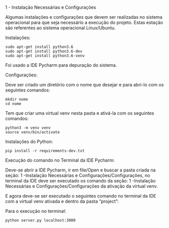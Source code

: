 1 - Instalação Necessárias e Configurações

Algumas instalações e configurações que devem ser realizadas no sistema operacional para que seja necessário a execução do projeto. Estas estação são referentes ao sistema operacional Linux/Ubuntu.
	
Instalações:

	sudo apt-get install python3.6
	sudo apt-get install python3.6-dev
	sudo apt-get install python3.6-venv
  
Foi usado a IDE Pycharm para depuração do sistema.
	
Configurações:

Deve ser criado um diretório com o nome que desejar e para abri-lo com os seguintes comandos:
	
  	mkdir nome
	cd nome
	
Tem que criar uma virtual venv nesta pasta e ativá-la com os seguintes comandos:
	
    python3 -m venv venv
    source venv/bin/activate
    
Instalações do Python:
  
    pip install -r requirements-dev.txt

Execução do comando no Terminal da IDE Pycharm:

Deve-se abrir a IDE Pycharm, ir em file/Open e buscar a pasta criada na seção: 1 -Instalação Necessárias e Configurações/Configurações, no terminal da IDE deve ser executado os comando da seção: 1 -Instalação Necessárias e Configurações/Configurações  da ativação da virtual venv.

E agora deve-se ser executado o seguintes comando no terminal da IDE com a virtual venv ativada e dentro da pasta “project”:
	
Para o execução no terminal:

	python server.py localhost:3000
